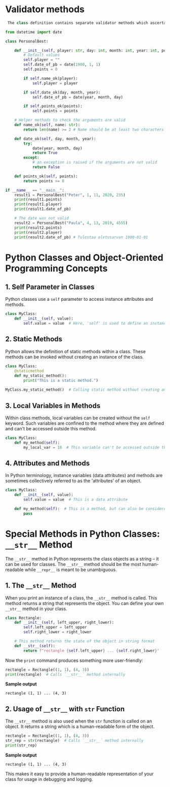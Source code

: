 # Validator methods 
```python
 The class definition contains separate validator methods which ascertain that the arguments passed are valid. The methods are called already within the constructor. This ensures the object created is internally sound.

from datetime import date

class PersonalBest:

    def __init__(self, player: str, day: int, month: int, year: int, points: int):
        # Default values
        self.player = ""
        self.date_of_pb = date(1900, 1, 1)
        self.points = 0

        if self.name_ok(player):
            self.player = player

        if self.date_ok(day, month, year):
            self.date_of_pb = date(year, month, day)

        if self.points_ok(points):
            self.points = points

    # Helper methods to check the arguments are valid
    def name_ok(self, name: str):
        return len(name) >= 2 # Name should be at least two characters long

    def date_ok(self, day, month, year):
        try:
            date(year, month, day)
            return True
        except:
            # an exception is raised if the arguments are not valid
            return False

    def points_ok(self, points):
        return points >= 0

if __name__ == "__main__":
    result1 = PersonalBest("Peter", 1, 11, 2020, 235)
    print(result1.points)
    print(result1.player)
    print(result1.date_of_pb)

    # The date was not valid
    result2 = PersonalBest("Paula", 4, 13, 2019, 4555)
    print(result2.points)
    print(result2.player)
    print(result2.date_of_pb) # Tulostaa oletusarvon 1900-01-01
```

# Python Classes and Object-Oriented Programming Concepts

## 1. Self Parameter in Classes

Python classes use a `self` parameter to access instance attributes and methods. 

```python
class MyClass:
    def __init__(self, value):
        self.value = value  # Here, 'self' is used to define an instance attribute
```

## 2. Static Methods

Python allows the definition of static methods within a class. These methods can be invoked without creating an instance of the class.

```python
class MyClass:
    @staticmethod
    def my_static_method():
        print("This is a static method.")
    
MyClass.my_static_method()  # Calling static method without creating an instance
```

## 3. Local Variables in Methods

Within class methods, local variables can be created without the `self` keyword. Such variables are confined to the method where they are defined and can't be accessed outside this method.

```python
class MyClass:
    def my_method(self):
        my_local_var = 10  # This variable can't be accessed outside this method
```

## 4. Attributes and Methods

In Python terminology, instance variables (data attributes) and methods are sometimes collectively referred to as the 'attributes' of an object.

```python
class MyClass:
    def __init__(self, value):
        self.value = value  # This is a data attribute

    def my_method(self):  # This is a method, but can also be considered an 'attribute' of the object
        pass
```



# Special Methods in Python Classes: `__str__` Method

The `__str__` method in Python represents the class objects as a string – it can be used for classes. The `__str__` method should be the most human-readable while `__repr__` is meant to be unambiguous.

## 1. The `__str__` Method

When you print an instance of a class, the `__str__` method is called. This method returns a string that represents the object. You can define your own `__str__` method in your class.

```python
class Rectangle:
    def __init__(self, left_upper, right_lower):
        self.left_upper = left_upper
        self.right_lower = right_lower

    # This method returns the state of the object in string format
    def __str__(self):
        return f"rectangle {self.left_upper} ... {self.right_lower}"
```
Now the `print` command produces something more user-friendly:

```python
rectangle = Rectangle((1, 1), (4, 3))
print(rectangle)  # Calls `__str__` method internally
```
**Sample output**
```
rectangle (1, 1) ... (4, 3)
```

## 2. Usage of `__str__` with `str` Function

The `__str__` method is also used when the `str` function is called on an object. It returns a string which is a human-readable form of the object.

```python
rectangle = Rectangle((1, 1), (4, 3))
str_rep = str(rectangle)  # Calls `__str__` method internally
print(str_rep)
```
**Sample output**
```
rectangle (1, 1) ... (4, 3)
```

This makes it easy to provide a human-readable representation of your class for usage in debugging and logging.

